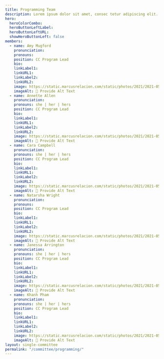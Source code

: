 ```yaml
---
title: Programming Team
description: Lorem ipsum dolor sit amet, consec tetur adipiscing elit. Vivamus et quam finibus, auctor arcu eu, consectetur erat. Mauris vitae arcu quis nunc varius.
hero:
  heroColorCombo:
  heroButtonLeftLabel:
  heroButtonLeftURL:
  showHeroButtonLeft: false
members:
  - name: Amy Mugford 
    pronunciation:
    pronouns:
    position: CC Program Lead
    bio:
    linkLabel1:
    linkURL1:
    linkLabel2:
    linkURL2:
    image: https://static.marcusrelacion.com/static/photos/2021/2021-05-02-12-55-PM-SONY-ILCE-7M3-4444-copyright-marcusrelacion-1.jpg
    imageAlt: 🛑 Provide Alt Text
  - name: Annette Allen 
    pronunciation:
    pronouns: she | her | hers
    position: CC Program Lead
    bio:
    linkLabel1:
    linkURL1:
    linkLabel2:
    linkURL2:
    image: https://static.marcusrelacion.com/static/photos/2021/2021-05-02-12-55-PM-SONY-ILCE-7M3-4444-copyright-marcusrelacion-1.jpg
    imageAlt: 🛑 Provide Alt Text
  - name: Cara Campbell
    pronunciation:
    pronouns: she | her | hers
    position: CC Program Lead
    bio:
    linkLabel1:
    linkURL1:
    linkLabel2:
    linkURL2:
    image: https://static.marcusrelacion.com/static/photos/2021/2021-05-02-12-55-PM-SONY-ILCE-7M3-4444-copyright-marcusrelacion-1.jpg
    imageAlt: 🛑 Provide Alt Text
  - name: Natarsha Wright
    pronunciation:
    pronouns:
    position: CC Program Lead
    bio:
    linkLabel1:
    linkURL1:
    linkLabel2:
    linkURL2:
    image: https://static.marcusrelacion.com/static/photos/2021/2021-05-02-12-55-PM-SONY-ILCE-7M3-4444-copyright-marcusrelacion-1.jpg
    imageAlt: 🛑 Provide Alt Text
  - name: Janessa Arrington
    pronunciation:
    pronouns: she | her | hers
    position: CC Program Lead
    bio:
    linkLabel1:
    linkURL1:
    linkLabel2:
    linkURL2:
    image: https://static.marcusrelacion.com/static/photos/2021/2021-05-02-12-55-PM-SONY-ILCE-7M3-4444-copyright-marcusrelacion-1.jpg
    imageAlt: 🛑 Provide Alt Text
  - name: Khanh Pham
    pronunciation:
    pronouns: she | her | hers
    position: CC Program Lead
    bio:
    linkLabel1:
    linkURL1:
    linkLabel2:
    linkURL2:
    image: https://static.marcusrelacion.com/static/photos/2021/2021-05-02-12-55-PM-SONY-ILCE-7M3-4444-copyright-marcusrelacion-1.jpg
    imageAlt: 🛑 Provide Alt Text
layout: single-committee
permalink: "/committee/programming/"
---
```

